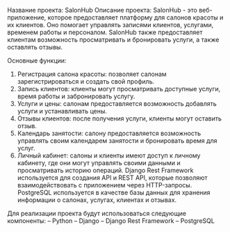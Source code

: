 Название проекта: SalonHub
Описание проекта: SalonHub - это веб-приложение, которое предоставляет платформу для салонов красоты и их клиентов. 
Оно помогает управлять записями клиентов, услугами, временем работы и персоналом. 
SalonHub также предоставляет клиентам возможность просматривать и бронировать услуги, а также оставлять отзывы.


Основные функции: 
1. Регистрация салона красоты: позволяет салонам зарегистрироваться и создать свой профиль.
2. Запись клиентов: клиенты могут просматривать доступные услуги, время работы и забронировать услугу.
3. Услуги и цены: салонам предоставляется возможность добавлять услуги и устанавливать цены.
4. Отзывы клиентов: после получения услуги, клиенты могут оставить отзыв.
5. Календарь занятости: салону предоставляется возможность управлять своим календарем занятости и бронировать время для услуг.
6. Личный кабинет: салоны и клиенты имеют доступ к личному кабинету, где они могут управлять своими данными и просматривать историю операций.
Django Rest Framework используется для создания API и REST API, которые позволяют взаимодействовать с приложением через HTTP-запросы.
PostgreSQL используется в качестве базы данных для хранения информации о салонах, услугах, клиентах и отзывах.


Для реализации проекта будут использоваться следующие компоненты:
– Python
– Django
– Django Rest Framework
– PostgreSQL
